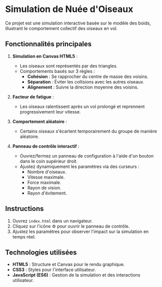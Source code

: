 # Simulation de Nuée d'Oiseaux

Ce projet est une simulation interactive basée sur le modèle des boids, illustrant le comportement collectif des oiseaux en vol. 

## Fonctionnalités principales

1. **Simulation en Canvas HTML5** :
   - Les oiseaux sont représentés par des triangles.
   - Comportements basés sur 3 règles :
     - **Cohésion** : Se rapprocher du centre de masse des voisins.
     - **Séparation** : Éviter les collisions avec les autres oiseaux.
     - **Alignement** : Suivre la direction moyenne des voisins.

2. **Facteur de fatigue** :
   - Les oiseaux ralentissent après un vol prolongé et reprennent progressivement leur vitesse.

3. **Comportement aléatoire** :
   - Certains oiseaux s'écartent temporairement du groupe de manière aléatoire.

4. **Panneau de contrôle interactif** :
   - Ouvrez/fermez un panneau de configuration à l'aide d'un bouton dans le coin supérieur droit.
   - Ajustez dynamiquement les paramètres via des curseurs :
     - Nombre d'oiseaux.
     - Vitesse maximale.
     - Force maximale.
     - Rayon de vision.
     - Rayon d'évitement.

## Instructions

1. Ouvrez `index.html` dans un navigateur.
2. Cliquez sur l'icône ⚙️ pour ouvrir le panneau de contrôle.
3. Ajustez les paramètres pour observer l'impact sur la simulation en temps réel.

## Technologies utilisées

- **HTML5** : Structure et Canvas pour le rendu graphique.
- **CSS3** : Styles pour l'interface utilisateur.
- **JavaScript (ES6)** : Gestion de la simulation et des interactions utilisateur.
